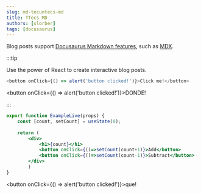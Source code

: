 ```yaml
---
slug: md-tecuntecs-md
title: TTecs MD
authors: [slorber]
tags: [docusaurus]
---
```


Blog posts support [Docusaurus Markdown features](https://docusaurus.io/docs/markdown-features), such as [MDX](https://mdxjs.com/).

:::tip

Use the power of React to create interactive blog posts.

```js
<button onClick={() => alert('button clicked!')}>Click me!</button>
```

<button onClick={() => alert('button clicked!')}>DONDE!</button>

:::


```jsx
export function ExampleLive(props) {
    const [count, setCount] = useState(0);
    
    return (
        <div>
            <h1>{count}</h1>
            <button onClick={()=>setCount(count+1)}>Add</button>
            <button onClick={()=>setCount(count-1)}>Subtract</button>
        </div>
        )
}
```

<button onClick={() => alert('button clicked!')}>que!</button>